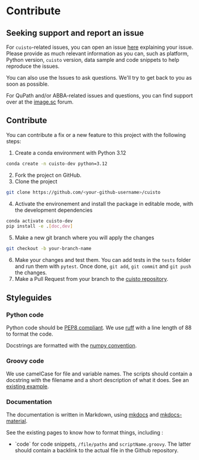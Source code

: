 # Contribute 

## Seeking support and report an issue
For `cuisto`-related issues, you can open an issue [here](https://github.com/TeamNCMC/cuisto/issues)
explaining your issue. Please provide as much relevant information as you can, such as platform, Python version, `cuisto` version, data sample and code snippets to help reproduce the issues.

You can also use the Issues to ask questions. We'll try to get back to you as soon as possible.

For QuPath and/or ABBA-related issues and questions, you can find support over at the [image.sc](https://image.sc) forum.

## Contribute

You can contribute a fix or a new feature to this project with the following steps:

1. Create a conda environment with Python 3.12
```bash
conda create -n cuisto-dev python=3.12
```
2. Fork the project on GitHub.
3. Clone the project
```bash
git clone https://github.com/<your-github-username>/cuisto
```
4. Activate the environement and install the package in editable mode, with the development dependencies
```bash
conda activate cuisto-dev
pip install -e .[doc,dev]
```
5. Make a new git branch where you will apply the changes
```bash
git checkout -b your-branch-name
```
6. Make your changes and test them. You can add tests in the `tests` folder and run them with `pytest`. Once done, `git add`, `git commit` and `git push` the changes.
7. Make a Pull Request from your branch to the [cuisto repository](https://github.com/TeamNCMC/cuisto/).

## Styleguides
### Python code
Python code should be [PEP8 compliant](https://peps.python.org/pep-0008/). We use [ruff](https://docs.astral.sh/ruff/) with a line length of 88 to format the code.

Docstrings are formatted with the [numpy convention](https://numpydoc.readthedocs.io/en/latest/format.html#docstring-standard).

### Groovy code
We use camelCase for file and variable names. The scripts should contain a docstring with the filename and a short description of what it does. See an [existing example](https://github.com/TeamNCMC/cuisto/blob/main/scripts/qupath-utils/tools/convertAnnotationsToDetections.groovy).

### Documentation
The documentation is written in Markdown, using [mkdocs](https://www.mkdocs.org/) and [mkdocs-material](https://squidfunk.github.io/mkdocs-material/).

See the existing pages to know how to format things, including :

- \`code\` for code snippets, `/file/paths` and `scriptName.groovy`. The latter should contain a backlink to the actual file in the Github repository.
